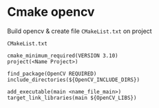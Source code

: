 # Cmake opencv
Build opencv & create file `CMakeList.txt` on project

`CMakeList.txt`
```
cmake_minimum_required(VERSION 3.10)
project(<Name Project>)

find_package(OpenCV REQUIRED)
include_directories(${OpenCV_INCLUDE_DIRS})

add_executable(main <name_file_main>)
target_link_libraries(main ${OpenCV_LIBS})

```
